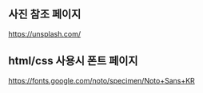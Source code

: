 사진 참조 페이지
---
https://unsplash.com/   


html/css 사용시 폰트 페이지
---
https://fonts.google.com/noto/specimen/Noto+Sans+KR
